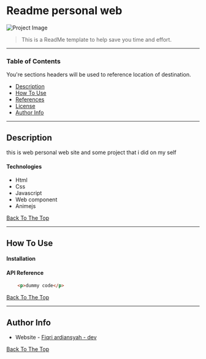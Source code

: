 # Readme personal web

![Project Image](https://fiqriardiansyah-dev.web.app)

> This is a ReadMe template to help save you time and effort.

---

### Table of Contents
You're sections headers will be used to reference location of destination.

- [Description](#description)
- [How To Use](#how-to-use)
- [References](#references)
- [License](#license)
- [Author Info](#author-info)

---

## Description

this is web personal web site and some project that i did on my self

#### Technologies

- Html
- Css
- Javascript
- Web component
- Animejs

[Back To The Top](#read-me-template)

---

## How To Use

#### Installation



#### API Reference

```html
    <p>dummy code</p>
```
[Back To The Top](#read-me-template)

---


## Author Info
- Website - [Fiqri ardiansyah - dev](https://fiqriardiansyah-dev.web.app/)

[Back To The Top](#read-me-template)
